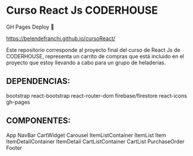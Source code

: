 <h1>Curso React Js CODERHOUSE</h1>

GH Pages Deploy 🚀

https://belendefranchi.github.io/cursoReact/

Este repositorio corresponde al proyecto final del curso de React Js de CODERHOUSE, representa un carrito de compras que está incluido en el proyecto que estoy llevando a cabo para un grupo de heladerías.

<h2>DEPENDENCIAS:</h2>
bootstrap
react-bootstrap
react-router-dom
firebase/firestore
react-icons
gh-pages


<h2>COMPONENTES:</h2>
App
NavBar
CartWidget
Carousel
ItemListContainer
ItemList
Item
ItemDetailContainer
ItemDetail
CartListContainer
CartList
PurchaseOrder
Footer